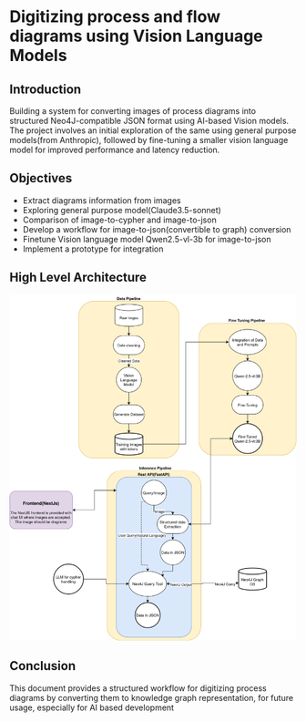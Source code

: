 # Digitizing process and flow diagrams using Vision Language Models
## Introduction
Building a system for converting images of process diagrams into structured Neo4J-compatible JSON format using AI-based Vision models. The project involves an initial exploration of the same using general purpose models(from Anthropic), followed by fine-tuning a smaller vision language model for improved performance and latency reduction.
## Objectives
  - Extract diagrams information from images
  - Exploring general purpose model(Claude3.5-sonnet)
  - Comparison of image-to-cypher and image-to-json
  - Develop a workflow for image-to-json(convertible to graph) conversion
  - Finetune Vision language model Qwen2.5-vl-3b for image-to-json
  - Implement a prototype for integration
 
## High Level Architecture
![High Level Architecture](docs/high_level.png)

## Conclusion
This document provides a structured workflow for digitizing process diagrams by converting them to knowledge graph representation, for future usage, especially for AI based development
